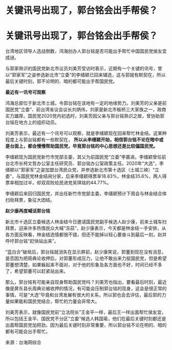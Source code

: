 # 关键讯号出现了，郭台铭会出手帮侯？

# 关键讯号出现了，郭台铭会出手帮侯？

台湾地区领导人选战倒数，鸿海创办人郭台铭是否可能出手帮忙中国国民党侯友宜成谜。

与郭家熟识的国民党新北市议员刘美芳受访时表示，近期有一个关键的讯号，曾以“郭家军”之姿参选新北市“立委”的李缙颖已回来辅选，这与郭就有默契在，所以最后关键时刻，郭不论明的、暗的都可能出手帮国民党。

**最近有一讯号可观察**

鸿海总部位于新北市土城，令郭台铭在该地有一定的地缘势力。刘美芳的父亲是前国民党“立委”、前台湾省议会议长刘炳伟，刘家是新北市板桥三大家族之一，政商实力雄厚。国民党2020党内初选时，刘美芳因父亲与郭台铭熟识之故，曾协助郭台铭在地方上的组织动员。

刘美芳表示，最近有一个讯号可以观察，就是李缙颖现在回来帮忙林金结。这某种程度上与郭台铭都有一些默契在，
**所以从李缙颖开始，相信郭台铭不论在暗中或是台面上，都会慢慢帮助国民党，毕竟郭台铭的中心思想还是比较偏国民党。**

李缙颖现为国民党新竹市党部主委，其父为前国民党“立委”李嘉进。李缙颖曾任前台北市长柯文哲办公室主任研究员、郭台铭办公室政策主任。2020年“大选”，李缙颖以“郭家军”之姿加盟台湾民众党，并参选新北市第十选区（土城三峡）“立委”，与国民党林金结闹分家，后来李缙颖得票率18.83%，林金结35.6%，两人得票率相加过半，却双双败给民进党吴琪铭的44.77%。

李缙颖后来回归国民党，并出任新竹市党部主委，李缙颖预计下周会与林金结合体扫街拜票，象征大团结。

**赵少康再度喊话郭台铭**

新北市十选区立委候选人林金结今日邀请国民党副手候选人赵少康，前来土城车扫拜票，迎来许多热情民众大喊“冻蒜”，赵少康表示，今天都是林金结一手安排，从各方面反映看，林金结选情都很不错，但还不能掉以轻心要奋斗到最后一刻，赵并呼吁郭台铭“赶快站出来”。

“蓝白合”破局后，郭台铭就消失在显示屏前，赵少康笑说，郭董到现在没有消息，是否因为把周典论收押后，对郭董形成压力，让他不敢出来力挺国民党，但是希望郭董想清楚，如果躲起来不面对，对于他的形象及各方面也不好，时间已经不多了，希望郭董可以赶紧站出来。

那么，郭台铭有可能亲自现身帮助国民党吗？刘美芳也指出，要看最后时刻，最近像是屏东县长周典论被收押的情况，有可能会压制郭台铭的现身，这会是很正常的事情。可是“大选”毕竟和台湾发展有很大的关系，所以郭也会去评估，最后郭的力量如果能和国民党结合，帮忙的力量会非常大。

刘美芳表示，就像国民党前“立法院长”王金平一样，最后王一样出面帮忙侯友宜，所以包括王金平、国民党不分区“立委”候选人韩国瑜，他们在最后关键时刻都还是出面帮国民党加把劲，因为最后关键时刻非常重要，所以郭台铭不论在明的、暗的都有可能会出手帮忙。

来源：台海网综合

